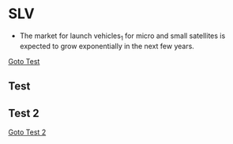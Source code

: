 # SLV
* The market for launch vehicles<sub>1</sub> for micro and small satellites is expected to grow exponentially in the next few years.

[Goto Test](#test)

## Test

## Test 2



[Goto Test 2](#Test2)
